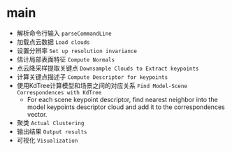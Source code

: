 # main

- 解析命令行输入 ```parseCommandLine```
- 加载点云数据 ```Load clouds```
- 设置分辨率 ```Set up resolution invariance```
- 估计局部表面特征 ```Compute Normals```
- 点云降采样提取关键点 ```Downsample Clouds to Extract keypoints```
- 计算关键点描述子 ```Compute Descriptor for keypoints```
- 使用KdTree计算模型和场景之间的对应关系 ```Find Model-Scene Correspondences with KdTree```
    - For each scene keypoint descriptor, find nearest neighbor into the model keypoints descriptor cloud and add it to the correspondences vector.
- 聚类 ```Actual Clustering```
- 输出结果 ```Output results```
- 可视化 ```Visualization```